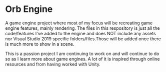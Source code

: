 # Orb Engine

A game engine project where most of my focus will be recreating game engine features, mainly rendering. 
The files in this respository is just all the code/features I've added to the engine and does NOT include 
any assets nor Visual Studio 2019 specific folders/files.Those will be added once there is much more to 
show in a scene. 

This is a passion project I am continuing to work on and will continue to do so as I learn more about game engines. 
A lot of it is inspired through online resources and from having worked with Unity. 
 
